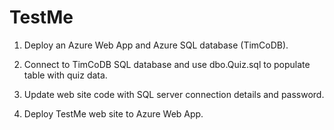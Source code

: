 # TestMe

1. Deploy an Azure Web App and Azure SQL database (TimCoDB).

2. Connect to TimCoDB SQL database and use dbo.Quiz.sql to populate table with quiz data.

3. Update web site code with SQL server connection details and password.

4. Deploy TestMe web site to Azure Web App.
